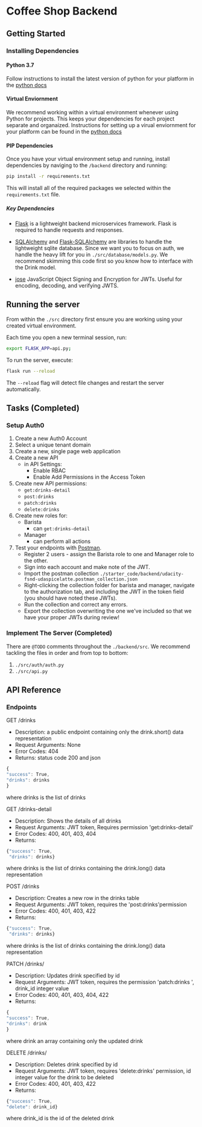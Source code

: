 # Coffee Shop Backend

## Getting Started

### Installing Dependencies

#### Python 3.7

Follow instructions to install the latest version of python for your platform in the [python docs](https://docs.python.org/3/using/unix.html#getting-and-installing-the-latest-version-of-python)

#### Virtual Enviornment

We recommend working within a virtual environment whenever using Python for projects. This keeps your dependencies for each project separate and organaized. Instructions for setting up a virual enviornment for your platform can be found in the [python docs](https://packaging.python.org/guides/installing-using-pip-and-virtual-environments/)

#### PIP Dependencies

Once you have your virtual environment setup and running, install dependencies by naviging to the `/backend` directory and running:

```bash
pip install -r requirements.txt
```

This will install all of the required packages we selected within the `requirements.txt` file.

##### Key Dependencies

- [Flask](http://flask.pocoo.org/)  is a lightweight backend microservices framework. Flask is required to handle requests and responses.

- [SQLAlchemy](https://www.sqlalchemy.org/) and [Flask-SQLAlchemy](https://flask-sqlalchemy.palletsprojects.com/en/2.x/) are libraries to handle the lightweight sqlite database. Since we want you to focus on auth, we handle the heavy lift for you in `./src/database/models.py`. We recommend skimming this code first so you know how to interface with the Drink model.

- [jose](https://python-jose.readthedocs.io/en/latest/) JavaScript Object Signing and Encryption for JWTs. Useful for encoding, decoding, and verifying JWTS.

## Running the server

From within the `./src` directory first ensure you are working using your created virtual environment.

Each time you open a new terminal session, run:

```bash
export FLASK_APP=api.py;
```

To run the server, execute:

```bash
flask run --reload
```

The `--reload` flag will detect file changes and restart the server automatically.

## Tasks (Completed)

### Setup Auth0

1. Create a new Auth0 Account
2. Select a unique tenant domain
3. Create a new, single page web application
4. Create a new API
    - in API Settings:
        - Enable RBAC
        - Enable Add Permissions in the Access Token
5. Create new API permissions:
    - `get:drinks-detail`
    - `post:drinks`
    - `patch:drinks`
    - `delete:drinks`
6. Create new roles for:
    - Barista
        - can `get:drinks-detail`
    - Manager
        - can perform all actions
7. Test your endpoints with [Postman](https://getpostman.com). 
    - Register 2 users - assign the Barista role to one and Manager role to the other.
    - Sign into each account and make note of the JWT.
    - Import the postman collection `./starter_code/backend/udacity-fsnd-udaspicelatte.postman_collection.json`
    - Right-clicking the collection folder for barista and manager, navigate to the authorization tab, and including the JWT in the token field (you should have noted these JWTs).
    - Run the collection and correct any errors.
    - Export the collection overwriting the one we've included so that we have your proper JWTs during review!

### Implement The Server (Completed)

There are `@TODO` comments throughout the `./backend/src`. We recommend tackling the files in order and from top to bottom:

1. `./src/auth/auth.py`
2. `./src/api.py`

## API Reference
### Endpoints
GET /drinks
- Description: a public endpoint containing only the drink.short() data representation
- Request Arguments: None
- Error Codes: 404
- Returns: status code 200 and json
 ```javascript
{
"success": True,
 "drinks": drinks
} 
 ```
where drinks is the list of drinks

GET /drinks-detail
- Description: Shows the details of all drinks
- Request Arguments: JWT token, Requires permission 'get:drinks-detail'
- Error Codes: 400, 401, 403, 404
- Returns:
```javascript
{"success": True,
 "drinks": drinks}
```
where drinks is the list of drinks containing the drink.long() data
 representation
 
POST /drinks
- Description: Creates a new row in the drinks table
- Request Arguments: JWT token, requires the 'post:drinks'permission
- Error Codes: 400, 401, 403, 422
- Returns:
```javascript
{"success": True,
 "drinks": drinks}
```
where drinks is the list of drinks containing the drink.long() data
 representation
 
PATCH /drinks/<id>
- Description: Updates drink specified by id
- Request Arguments: JWT token, requires the permission 'patch:drinks
', drink_id integer value
 - Error Codes: 400, 401, 403, 404, 422
- Returns:
```javascript
{
"success": True, 
"drinks": drink
}
```
where drink an array containing only the updated drink

DELETE /drinks/<id>
- Description: Deletes drink specified by id
- Request Arguments: JWT token, requires 'delete:drinks' permission, id
 integer value for the drink to be deleted
- Error Codes: 400, 401, 403, 422
- Returns:
```javascript
{"success": True, 
"delete": drink_id}
```
where drink_id is the id of the deleted drink
